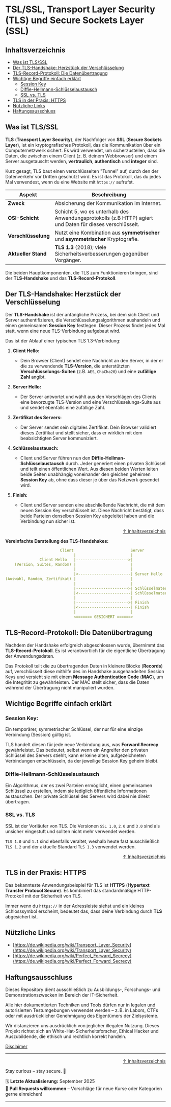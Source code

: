 # TSL/SSL, Transport Layer Security (TLS) und Secure Sockets Layer (SSL)

## Inhaltsverzeichnis
- [Was ist TLS/SSL](#was-ist-tlsssl)
- [Der TLS-Handshake: Herzstück der Verschlüsselung](#der-tls-handshake-herzstück-der-verschlüsselung)
- [TLS-Record-Protokoll: Die Datenübertragung](#tls-record-protokoll-die-datenübertragung)
- [Wichtige Begriffe einfach erklärt](#wichtige-begriffe-einfach-erklärt)
    - [Session Key](#session-key)
    - [Diffie-Hellmann-Schlüsselaustausch](#diffie-hellmann-schlüsselaustausch)
    - [SSL vs. TLS](#ssl-vs-tls)
- [TLS in der Praxis: HTTPS](#tls-in-der-praxis-https)
- [Nützliche Links](#nützliche-links)
- [Haftungsausschluss](#haftungsausschluss)


## Was ist TLS/SSL

**TLS** (**Transport Layer Security**), der Nachfolger von **SSL** (**Secure Sockets Layer**), ist ein kryptografisches Protokoll, das die Kommunikation über ein Computernetzwerk sichert. Es wird verwendet, um sicherzustellen, dass die Daten, die zwischen einem Client (z. B. deinem Webbrowser) und einem Server ausgetauscht werden, **vertraulich**, **authentisch** und **integer** sind.

Kurz gesagt, TLS baut einen verschlüsselten "Tunnel" auf, durch den der Datenverkehr vor Dritten geschützt wird. Es ist das Protokoll, das du jedes Mal verwendest, wenn du eine Website mit `https://` aufrufst.

| Aspekt | Beschreibung |
|--------|--------------|
| **Zweck** | Absicherung der Kommunikation im Internet. |
| **OSI-Schicht** | Schicht 5, wo es unterhalb des Anwendungsprotokolls (z.B HTTP) agiert und Daten für dieses verschlüsselt. |
| **Verschlüsselung** | Nutzt eine Kombination aus **symmetrischer** und **asymmetrischer** Kryptografie. |
| **Aktueller Stand** | **TLS 1.3** (2018); viele Sicherheitsverbesserungen gegenüber Vorgänger. |

Die beiden Hauptkomponenten, die TLS zum Funktionieren bringen, sind der **TLS-Handshake** und das **TLS-Record-Protokoll**.


## Der TLS-Handshake: Herzstück der Verschlüsselung

Der **TLS-Handshake** ist der anfängliche Prozess, bei dem sich Client und Server authentifizieren, die Verschlüsselungsalgorithmen aushandeln und einen gemeinsamen **Session Key** festlegen. Dieser Prozess findet jedes Mal statt, wenn eine neue TLS-Verbindung aufgebaut wird.

Das ist der Ablauf einer typischen TLS 1.3-Verbindung:

1. **Client Hello:** 
    - Dein Browser (Client) sendet eine Nachricht an den Server, in der er die zu verwendende **TLS-Version**, die unterstützten **Verschlüsselungs-Suiten** (z.B. `AES`, `ChaCha20`) und eine **zufällige Zahl** angibt. 

2. **Server Hello:** 
    - Der Server antwortet und wählt aus den Vorschlägen des Clients eine bevorzugte TLS-Version und eine Verschlüsselungs-Suite aus und sendet ebenfalls eine zufällige Zahl.

3. **Zertifikat des Servers:** 
    - Der Server sendet sein digitales Zertifikat. Dein Browser validiert dieses Zertifikat und stellt sicher, dass er wirklich mit dem beabsichtigten Server kommuniziert.

4. **Schlüsselaustausch:** 
    - Client und Server führen nun den **Diffie-Hellman-Schlüsselaustausch** durch. Jeder generiert einen privaten Schlüssel und teilt einen öffentlichen Wert. Aus diesen beiden Werten leiten beide Seiten unabhängig voneinander den gleichen geheimen **Session Key** ab, ohne dass dieser je über das Netzwerk gesendet wird.

5. **Finish:** 
    - Client und Server senden eine abschließende Nachricht, die mit dem neuen Session Key verschlüsselt ist. Diese Nachricht bestätigt, dass beide Parteien denselben Session Key abgeleitet haben und die Verbindung nun sicher ist.

<div align=right>

[↑ Inhaltsverzeichnis](#inhaltsverzeichnis)

</div>

**Vereinfachte Darstellung des TLS-Handshakes:**
```yaml
                        Client                         Server
                              |                        |
               Client Hello   |----------------------->|
    (Version, Suites, Random) |                        |
                              |                        |
                              |<-----------------------| Server Hello
(Auswahl, Random, Zertifikat) |                        |
                              |                        |
                              |----------------------->| Schlüsselmaterial
                              |<-----------------------| Schlüsselmaterial
                              |                        |
                              |----------------------->| Finish
                              |<-----------------------| Finish
                              |                        |
                              <======= GESICHERT ======>
```

## TLS-Record-Protokoll: Die Datenübertragung
Nachdem der Handshake erfolgreich abgeschlossen wurde, übernimmt das **TLS-Record-Protokoll**. Es ist verantwortlich für die eigentliche Übertragung der Anwendungsdaten.

Das Protokoll teilt die zu übertragenden Daten in kleinere Blöcke (**Records**) auf, verschlüsselt diese mithilfe des im Handshake ausgehandelten Session Keys und versieht sie mit einem **Message Authentication Code** (**MAC**), um die Integrität zu gewährleisten. Der MAC stellt sicher, dass die Daten während der Übertragung nicht manipuliert wurden.


## Wichtige Begriffe einfach erklärt

### Session Key: 
Ein temporärer, symmetrischer Schlüssel, der nur für eine einzige Verbindung (Session) gültig ist. 

TLS handelt diesen für jede neue Verbindung aus, was **Forward Secrecy** gewährleistet. 
Das bedeutet, selbst wenn ein Angreifer den privaten Schlüssel des Servers stiehlt, kann er keine alten, aufgezeichneten Verbindungen entschlüsseln, da der jeweilige Session Key geheim bleibt.

### Diffie-Hellmann-Schlüsselaustausch
Ein Algorithmus, der es zwei Parteien ermöglicht, einen gemeinsamen Schlüssel zu erstellen, indem sie lediglich öffentliche Informationen austauschen. Der private Schlüssel des Servers wird dabei nie direkt übertragen.

### SSL vs. TLS
SSL ist der Vorläufer von TLS. Die Versionen `SSL 1.0`, `2.0` und `3.0` sind als unsicher eingestuft und sollten nicht mehr verwendet werden.

`TLS 1.0` und `1.1` sind ebenfalls veraltet, weshalb heute fast ausschließlich `TLS 1.2` und der aktuelle Standard `TLS 1.3` verwendet werden.

<div align=right>

[↑ Inhaltsverzeichnis](#inhaltsverzeichnis)

</div>

## TLS in der Praxis: HTTPS
Das bekannteste Anwendungsbeispiel für TLS ist **HTTPS** (**Hypertext Transfer Protocol Secure**). Es kombiniert das standardmäßige HTTP-Protokoll mit der Sicherheit von TLS. 

Immer wenn du `https://` in der Adressleiste siehst und ein kleines Schlosssymbol erscheint, bedeutet das, dass deine Verbindung durch **TLS** abgesichert ist.

## Nützliche Links
- [https://de.wikipedia.org/wiki/Transport_Layer_Security](https://de.wikipedia.org/wiki/Transport_Layer_Security)
- [https://de.wikipedia.org/wiki/Perfect_Forward_Secrecy](https://de.wikipedia.org/wiki/Perfect_Forward_Secrecy)

## Haftungsausschluss

Dieses Repository dient ausschließlich zu Ausbildungs-, Forschungs- und Demonstrationszwecken im Bereich der IT-Sicherheit.

Alle hier dokumentierten Techniken und Tools dürfen nur in legalen und autorisierten Testumgebungen verwendet werden – z. B. in Labors, CTFs oder mit ausdrücklicher Genehmigung des Eigentümers der Zielsysteme.

Wir distanzieren uns ausdrücklich von jeglicher illegalen Nutzung.
Dieses Projekt richtet sich an White-Hat-Sicherheitsforscher, Ethical Hacker und Auszubildende, die ethisch und rechtlich korrekt handeln.

[Disclaimer](/00-disclaimer/disclaimer.md)

--- 

<div align=right>

[↑ Inhaltsverzeichnis](#inhaltsverzeichnis)

</div>

Stay curious – stay secure. 🔐

🗓️ **Letzte Aktualisierung:** September 2025  
🤝 **Pull Requests willkommen** – Vorschläge für neue Kurse oder Kategorien gerne einreichen!

---